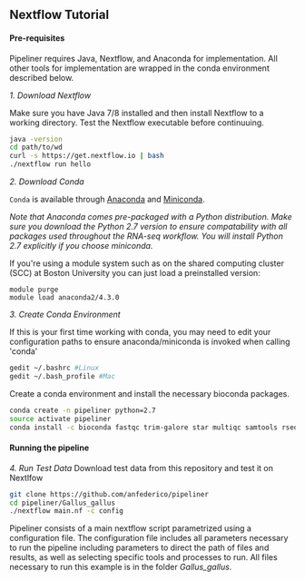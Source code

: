 ## Nextflow Tutorial
#### Pre-requisites
Pipeliner requires Java, Nextflow, and Anaconda for implementation. All other tools for implementation are wrapped in the conda environment described below. 

*1. Download Nextflow*

Make sure you have Java 7/8 installed and then install Nextflow to a working directory. Test the Nextflow executable before continuuing.
```bash
java -version
cd path/to/wd
curl -s https://get.nextflow.io | bash
./nextflow run hello
```

*2. Download Conda*

`Conda` is available through [Anaconda](https://www.continuum.io/downloads) and [Miniconda](https://conda.io/miniconda.html). 

*Note that Anaconda comes pre-packaged with a Python distribution. Make sure you download the Python 2.7 version to ensure compatability with all packages used throughout the RNA-seq workflow. You will install Python 2.7 explicitly if you choose miniconda.*

If you're using a module system such as on the shared computing cluster (SCC) at Boston University you can just load a preinstalled version:
```
module purge
module load anaconda2/4.3.0
```

*3. Create Conda Environment*

If this is your first time working with conda, you may need to edit your configuration paths to ensure anaconda/miniconda is invoked when calling 'conda'
```bash
gedit ~/.bashrc #Linux
gedit ~/.bash_profile #Mac
```
Create a conda environment and install the necessary bioconda packages. 
```bash
conda create -n pipeliner python=2.7
source activate pipeliner
conda install -c bioconda fastqc trim-galore star multiqc samtools rseqc stringtie
 ```
 
#### Running the pipeline
*4. Run Test Data*
Download test data from this repository and test it on Nextlfow
```bash
git clone https://github.com/anfederico/pipeliner
cd pipeliner/Gallus_gallus
./nextflow main.nf -c config
```

Pipeliner consists of a main nextflow script parametrized using a configuration file. The configuration file includes all parameters necessary to run the pipeline including  parameters to direct the path of files and results, as well as selecting specific tools and processes to run. All files necessary to run this example is in the folder *Gallus_gallus*.
